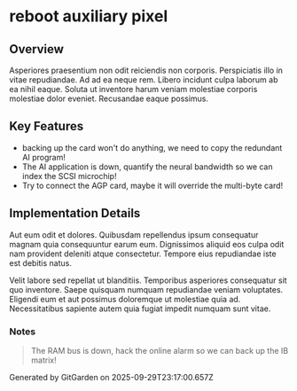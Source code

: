 # reboot auxiliary pixel

## Overview
Asperiores praesentium non odit reiciendis non corporis. Perspiciatis illo in vitae repudiandae. Ad ad ea neque rem. Libero incidunt culpa laborum ab ea nihil eaque. Soluta ut inventore harum veniam molestiae corporis molestiae dolor eveniet. Recusandae eaque possimus.

## Key Features
- backing up the card won't do anything, we need to copy the redundant AI program!
- The AI application is down, quantify the neural bandwidth so we can index the SCSI microchip!
- Try to connect the AGP card, maybe it will override the multi-byte card!

## Implementation Details
Aut eum odit et dolores. Quibusdam repellendus ipsum consequatur magnam quia consequuntur earum eum. Dignissimos aliquid eos culpa odit nam provident deleniti atque consectetur. Tempore eius repudiandae iste est debitis natus.
 Velit labore sed repellat ut blanditiis. Temporibus asperiores consequatur sit quo inventore. Saepe quisquam numquam repudiandae veniam voluptates. Eligendi eum et aut possimus doloremque ut molestiae quia ad. Necessitatibus sapiente autem quia fugiat impedit numquam sunt vitae.

### Notes
> The RAM bus is down, hack the online alarm so we can back up the IB matrix!

Generated by GitGarden on 2025-09-29T23:17:00.657Z
